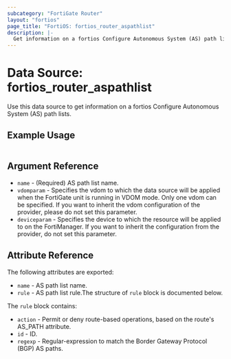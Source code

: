 ```yaml
---
subcategory: "FortiGate Router"
layout: "fortios"
page_title: "FortiOS: fortios_router_aspathlist"
description: |-
  Get information on a fortios Configure Autonomous System (AS) path lists.
---
```


# Data Source: fortios_router_aspathlist
Use this data source to get information on a fortios Configure Autonomous System (AS) path lists.


## Example Usage

```hcl

```

## Argument Reference

* `name` - (Required) AS path list name.
* `vdomparam` - Specifies the vdom to which the data source will be applied when the FortiGate unit is running in VDOM mode. Only one vdom can be specified. If you want to inherit the vdom configuration of the provider, please do not set this parameter.
* `deviceparam` - Specifies the device to which the resource will be applied to on the FortiManager. If you want to inherit the configuration from the provider, do not set this parameter.

## Attribute Reference

The following attributes are exported:

* `name` - AS path list name.
* `rule` - AS path list rule.The structure of `rule` block is documented below.

The `rule` block contains:

* `action` - Permit or deny route-based operations, based on the route's AS_PATH attribute.
* `id` - ID.
* `regexp` - Regular-expression to match the Border Gateway Protocol (BGP) AS paths.
